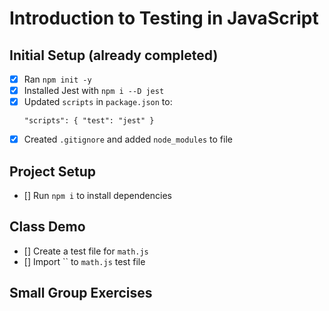 # Introduction to Testing in JavaScript

## Initial Setup (already completed)
- [x] Ran `npm init -y` 
- [x] Installed Jest with `npm i --D jest`
- [x] Updated `scripts` in `package.json` to:
    ```
    "scripts": { "test": "jest" }
    ```
- [x] Created `.gitignore` and added `node_modules` to file

## Project Setup
- [] Run `npm i` to install dependencies

## Class Demo
- [] Create a test file for `math.js`
- [] Import `` to `math.js` test file

## Small Group Exercises
